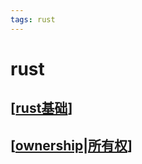 ```yaml
---
tags: rust
---
```

# rust

## [[rust基础]]

## [[ownership|所有权]]

[//begin]: # "Autogenerated link references for markdown compatibility"
[rust基础]: rustlang/rust基础.md "rust基础"
[ownership|所有权]: rustlang/ownership.md "ownership"
[//end]: # "Autogenerated link references"
